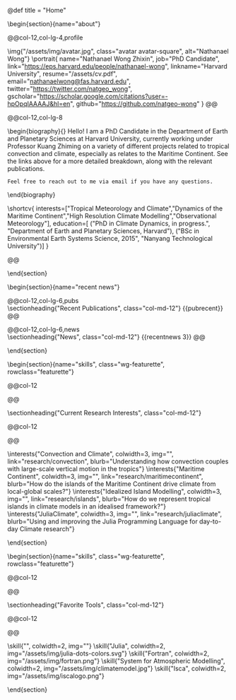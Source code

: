 @def title = "Home"

<!-- -----------------
     BIOGRAPHY SECTION
     ----------------- -->

\begin{section}{name="about"}

@@col-12,col-lg-4,profile

\img{"/assets/img/avatar.jpg", class="avatar avatar-square", alt="Nathanael Wong"}
\portrait{
    name="Nathanael Wong Zhixin",
    job="PhD Candidate",
    link="https://eps.harvard.edu/people/nathanael-wong",
    linkname="Harvard University",
    resume="/assets/cv.pdf",
    email="nathanaelwong@fas.harvard.edu",
    twitter="https://twitter.com/natgeo_wong",
    gscholar="https://scholar.google.com/citations?user=-hpOpqIAAAAJ&hl=en",
    github="https://github.com/natgeo-wong"
}
@@

@@col-12,col-lg-8

\begin{biography}{}
    Hello! I am a PhD Candidate in the Department of Earth and Planetary Sciences at Harvard University, currently working under Professor Kuang Zhiming on a variety of different projects related to tropical convection and climate, especially as relates to the Maritime Continent.  See the links above for a more detailed breakdown, along with the relevant publications.

    Feel free to reach out to me via email if you have any questions.
 
\end{biography}

\shortcv{
    interests=["Tropical Meteorology and Climate","Dynamics of the Maritime Continent","High Resolution Climate Modelling","Observational Meteorology"],
    education=[
        ("PhD in Climate Dynamics, in progress.", "Department of Earth and Planetary Sciences, Harvard"),
        ("BSc in Environmental Earth Systems Science, 2015", "Nanyang Technological University")]
}

@@

\end{section}

<!-- end of Biography Section -->

<!-- Recent News Section -->

\begin{section}{name="recent news"}

<!-- --------------
     Short Publication List Column
     -------------- -->
@@col-12,col-lg-6,pubs
    \
        \sectionheading{"Recent Publications", class="col-md-12"}
    {{pubrecent}}
@@


<!-- --------------
     News/Blog Column
     -------------- -->
@@col-12,col-lg-6,news
    \
        \sectionheading{"News", class="col-md-12"}
    {{recentnews 3}}
@@

\end{section}

<!-- end of Recent News Section -->

<!-- --------------
     INTERSTS SECTION
     -------------- -->

\begin{section}{name="skills", class="wg-featurette", rowclass="featurette"}

@@col-12

@@

\sectionheading{"Current Research Interests", class="col-md-12"}

@@col-12

@@

\interests{"Convection and Climate", colwidth=3, img="", link="research/convection", blurb="Understanding how convection couples with large-scale vertical motion in the tropics"}
\interests{"Maritime Continent", colwidth=3, img="", link="research/maritimecontinent", blurb="How do the islands of the Maritime Continent drive climate from local-global scales?"}
\interests{"Idealized Island Modelling", colwidth=3, img="", link="research/islands", blurb="How do we represent tropical islands in climate models in an idealised framework?"}
\interests{"JuliaClimate", colwidth=3, img="", link="research/juliaclimate", blurb="Using and improving the Julia Programming Language for day-to-day Climate research"}

\end{section}

<!-- --------------
     SKILLS SECTION
     -------------- -->

\begin{section}{name="skills", class="wg-featurette", rowclass="featurette"}

@@col-12

@@

\sectionheading{"Favorite Tools", class="col-md-12"}

@@col-12

@@

\skill{"", colwidth=2, img=""}
\skill{"Julia", colwidth=2, img="/assets/img/julia-dots-colors.svg"}
\skill{"Fortran", colwidth=2, img="/assets/img/fortran.png"}
\skill{"System for Atmospheric Modelling", colwidth=2, img="/assets/img/climatemodel.jpg"}
\skill{"Isca", colwidth=2, img="/assets/img/iscalogo.png"}

\end{section}

<!-- --------------
\begin{section}{name="about"}

@@col-12,col-md-8,profile

Text Text Text Text Text Text Text Text Text Text Text Text Text Text Text Text Text Text Text Text Text Text Text Text Text Text Text Text Text Text Text Text Text Text Text Text Text Text Text Text Text Text Text Text Text Text Text Text Text Text Text Text Text Text Text Text Text Text Text Text Text Text Text Text Text Text Text Text Text Text Text Text Text Text Text Text Text Text Text Text Text Text Text Text Text Text Text Text Text Text Text Text Text Text Text Text 

@@

\end{section}
     -------------- -->